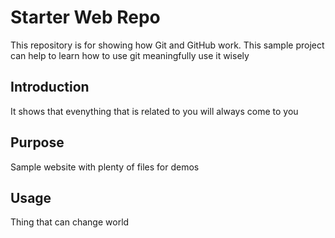 # Starter Web Repo

This repository is for showing how Git and GitHub work.
This sample project can help to learn how to use git meaningfully
use it wisely
## Introduction
It shows that evenything that is related to you will always come to you

## Purpose

Sample website with plenty of files for demos

## Usage

Thing that can change world